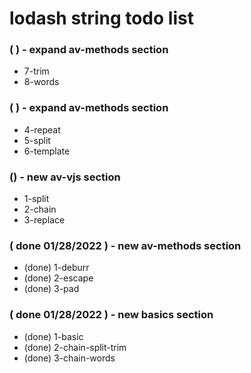 # lodash string todo list

### (  ) - expand av-methods section
* 7-trim
* 8-words

### (  ) - expand av-methods section
* 4-repeat
* 5-split
* 6-template

### () - new av-vjs section
* 1-split
* 2-chain
* 3-replace

### ( done 01/28/2022 ) - new av-methods section
* (done) 1-deburr
* (done) 2-escape
* (done) 3-pad

### ( done 01/28/2022 ) - new basics section
* (done) 1-basic
* (done) 2-chain-split-trim
* (done) 3-chain-words

